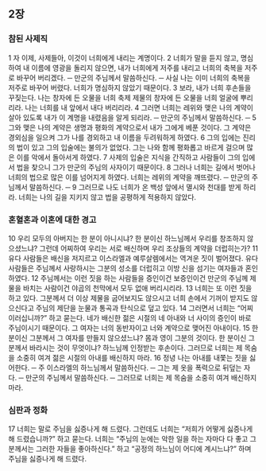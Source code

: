 ## 2장
### 참된 사제직
1 자 이제, 사제들아, 이것이 너희에게 내리는 계명이다.
2 너희가 말을 듣지 않고, 명심하여 내 이름에 영광을 돌리지 않으면, 내가 너희에게 저주를 내리고 너희의 축복을 저주로 바꾸어 버리겠다. ─ 만군의 주님께서 말씀하신다. ─ 사실 나는 이미 너희의 축복을 저주로 바꾸어 버렸다. 너희가 명심하지 않았기 때문이다.
3 보라, 내가 너희 후손들을 꾸짖는다. 나는 창자에 든 오물을 너희 축제 제물의 창자에 든 오물을 너희 얼굴에 뿌리리라. 나는 너희를 내 앞에서 내다 버리리라.
4 그러면 너희는 레위와 맺은 나의 계약이 살아 있도록 내가 이 계명을 내렸음을 알게 되리라. ─ 만군의 주님께서 말씀하신다. ─
5 그와 맺은 나의 계약은 생명과 평화의 계약으로서 내가 그에게 베푼 것이다. 그 계약은 경외심을 일으켜 그가 나를 경외하고 내 이름을 두려워하게 하였다.
6 그의 입에는 진리의 법이 있고 그의 입술에는 불의가 없었다. 그는 나와 함께 평화롭고 바르게 걸으며 많은 이를 악에서 돌아서게 하였다.
7 사제의 입술은 지식을 간직하고 사람들이 그의 입에서 법을 찾으니 그가 만군의 주님의 사자이기 때문이다.
8 그러나 너희는 길에서 벗어나 너희의 법으로 많은 이를 넘어지게 하였다. 너희는 레위의 계약을 깨뜨렸다. ─ 만군의 주님께서 말씀하신다. ─
9 그러므로 나도 너희가 온 백성 앞에서 멸시와 천대를 받게 하리라. 너희는 나의 길을 지키지 않고 법을 공평하게 적용하지 않았다.
### 혼혈혼과 이혼에 대한 경고
10 우리 모두의 아버지는 한 분이 아니시냐? 한 분이신 하느님께서 우리를 창조하지 않으셨느냐? 그런데 어찌하여 우리는 서로 배신하며 우리 조상들의 계약을 더럽히는가?
11 유다 사람들은 배신을 저지르고 이스라엘과 예루살렘에서는 역겨운 짓이 벌어졌다. 유다 사람들은 주님께서 사랑하시는 그분의 성소를 더럽히고 이방 신을 섬기는 여자들과 혼인하였다.
12 주님께서는 이런 짓을 하는 사람들을 증인이건 보증인이건 만군의 주님께 제물을 바치는 사람이건 야곱의 천막에서 모두 없애 버리시리라.
13 너희는 또 이런 짓을 하고 있다. 그분께서 더 이상 제물을 굽어보지도 않으시고 너희 손에서 기꺼이 받지도 않으신다고 주님의 제단을 눈물과 통곡과 탄식으로 덮고 있다.
14 그러면서 너희는 “어찌 이러십니까?” 하고 묻는다. 네가 배신한 젊은 시절의 네 아내와 너 사이의 증인이 바로 주님이시기 때문이다. 그 여자는 너의 동반자이고 너와 계약으로 맺어진 아내이다.
15 한 분이신 그분께서 그 여자를 만들지 않으셨느냐? 몸과 영이 그분의 것이다. 한 분이신 그분께서 바라시는 것이 무엇이냐? 하느님께 인정받는 후손이다. 그러므로 너희는 제 목숨을 소중히 여겨 젊은 시절의 아내를 배신하지 마라.
16 정녕 나는 아내를 내쫓는 짓을 싫어한다. ─ 주 이스라엘의 하느님께서 말씀하신다. ─ 그는 제 옷을 폭력으로 뒤덮는 자다. ─ 만군의 주님께서 말씀하신다. ─ 그러므로 너희는 제 목숨을 소중히 여겨 배신하지 마라.
### 심판과 정화
17 너희는 말로 주님을 싫증나게 해 드렸다. 그런데도 너희는 “저희가 어떻게 싫증나게 해 드렸습니까?” 하고 묻는다. 너희는 “주님의 눈에는 악한 일을 하는 자마다 다 좋고 그분께서는 그러한 자들을 좋아하신다.” 하고 “공정의 하느님이 어디에 계시느냐?” 하며 주님을 싫증나게 해 드렸다.

